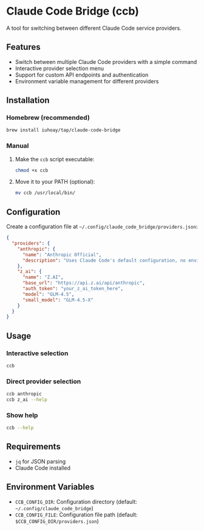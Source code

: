 # Claude Code Bridge (ccb)

A tool for switching between different Claude Code service providers.

## Features

- Switch between multiple Claude Code providers with a simple command
- Interactive provider selection menu
- Support for custom API endpoints and authentication
- Environment variable management for different providers

## Installation

### Homebrew (recommended)

```bash
brew install iuhoay/tap/claude-code-bridge
```

### Manual

1. Make the `ccb` script executable:
   ```bash
   chmod +x ccb
   ```

2. Move it to your PATH (optional):
   ```bash
   mv ccb /usr/local/bin/
   ```

## Configuration

Create a configuration file at `~/.config/claude_code_bridge/providers.json`:

```json
{
  "providers": {
    "anthropic": {
      "name": "Anthropic Official",
      "description": "Uses Claude Code's default configuration, no environment variables needed"
    },
    "z_ai": {
      "name": "Z.AI",
      "base_url": "https://api.z.ai/api/anthropic",
      "auth_token": "your_z_ai_token_here",
      "model": "GLM-4.5",
      "small_model": "GLM-4.5-X"
    }
  }
}
```

## Usage

### Interactive selection
```bash
ccb
```

### Direct provider selection
```bash
ccb anthropic
ccb z_ai --help
```

### Show help
```bash
ccb --help
```

## Requirements

- `jq` for JSON parsing
- Claude Code installed

## Environment Variables

- `CCB_CONFIG_DIR`: Configuration directory (default: `~/.config/claude_code_bridge`)
- `CCB_CONFIG_FILE`: Configuration file path (default: `$CCB_CONFIG_DIR/providers.json`)
